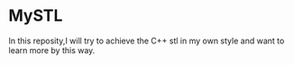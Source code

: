 # MySTL
In this reposity,I will try to achieve the C++ stl in my own style and want to learn more by this way.

